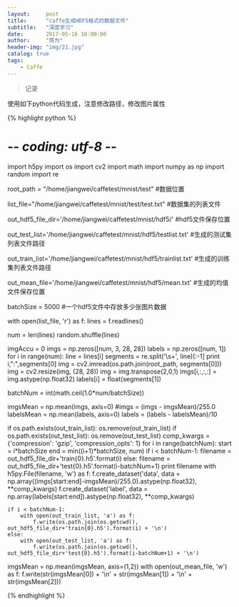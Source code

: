 ```yaml
---
layout:     post
title:      "caffe生成HDF5格式的数据文件"
subtitle:   "深度学习"
date:       2017-05-16 18:00:00
author:     "蒋为"
header-img: "img/21.jpg"
catalog: true
tags:
    - Caffe
---
```

>记录

使用如下python代码生成，注意修改路径，修改图片属性

{% highlight python %}



# -*- coding: utf-8 -*-
import h5py
import os
import cv2
import math
import numpy as np
import random
import re


root_path = "/home/jiangwei/caffetest/mnist/test"               #数据位置

list_file="/home/jiangwei/caffetest/mnist/test/test.txt"        #数据集的列表文件

out_hdf5_file_dir='/home/jiangwei/caffetest/mnist/hdf5/'         #hdf5文件保存位置

out_test_list='/home/jiangwei/caffetest/mnist/hdf5/testlist.txt'     #生成的测试集列表文件路径

out_train_list='/home/jiangwei/caffetest/mnist/hdf5/trainlist.txt'   #生成的训练集列表文件路径

out_mean_file='/home/jiangwei/caffetest/mnist/hdf5/mean.txt'   #生成的均值文件保存位置

batchSize = 5000    #一个hdf5文件中存放多少张图片数据

with open(list_file, 'r') as f:
    lines = f.readlines()

num = len(lines)
random.shuffle(lines)


imgAccu = 0
imgs = np.zeros([num, 3, 28, 28])
labels = np.zeros([num, 1])
for i in range(num):
    line = lines[i]
    segments = re.split('\s+', line)[:-1]
    print i,":",segments[0]
    img = cv2.imread(os.path.join(root_path, segments[0]))
    img = cv2.resize(img, (28, 28))
    img = img.transpose(2,0,1)
    imgs[i,:,:,:] = img.astype(np.float32)
    labels[i] = float(segments[1])


batchNum = int(math.ceil(1.0*num/batchSize))

imgsMean = np.mean(imgs, axis=0)
#imgs = (imgs - imgsMean)/255.0
labelsMean = np.mean(labels, axis=0)
labels = (labels - labelsMean)/10

if os.path.exists(out_train_list):
    os.remove(out_train_list)
if os.path.exists(out_test_list):
    os.remove(out_test_list)
comp_kwargs = {'compression': 'gzip', 'compression_opts': 1}
for i in range(batchNum):
    start = i*batchSize
    end = min((i+1)*batchSize, num)
    if i < batchNum-1:
        filename = out_hdf5_file_dir+'train{0}.h5'.format(i)
    else:
        filename = out_hdf5_file_dir+'test{0}.h5'.format(i-batchNum+1)
    print filename
    with h5py.File(filename, 'w') as f:
        f.create_dataset('data', data = np.array((imgs[start:end]-imgsMean)/255.0).astype(np.float32), **comp_kwargs)
        f.create_dataset('label', data = np.array(labels[start:end]).astype(np.float32), **comp_kwargs)

    if i < batchNum-1:
        with open(out_train_list, 'a') as f:
            f.write(os.path.join(os.getcwd(), out_hdf5_file_dir+'train{0}.h5').format(i) + '\n')
    else:
        with open(out_test_list, 'a') as f:
            f.write(os.path.join(os.getcwd(), out_hdf5_file_dir+'test{0}.h5').format(i-batchNum+1) + '\n')

imgsMean = np.mean(imgsMean, axis=(1,2))
with open(out_mean_file, 'w') as f:
    f.write(str(imgsMean[0]) + '\n' + str(imgsMean[1]) + '\n' + str(imgsMean[2]))


{% endhighlight %}

